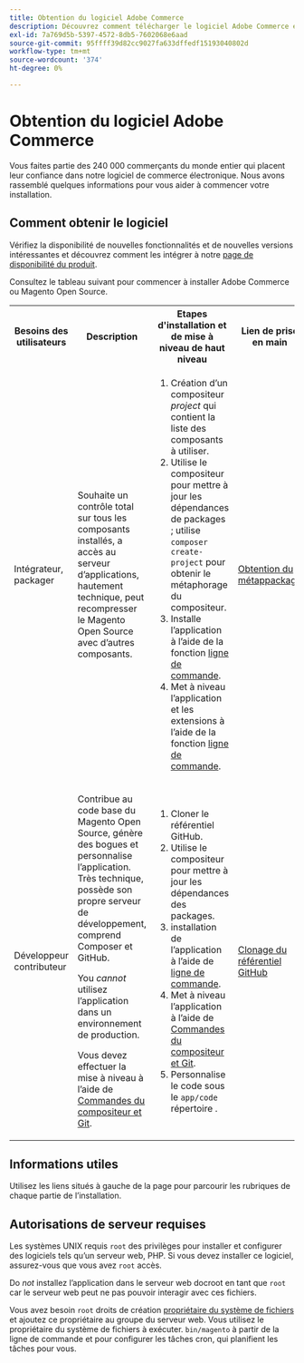 ```yaml
---
title: Obtention du logiciel Adobe Commerce
description: Découvrez comment télécharger le logiciel Adobe Commerce et Magento Open Source.
exl-id: 7a769d5b-5397-4572-8db5-7602068e6aad
source-git-commit: 95ffff39d82cc9027fa633dffedf15193040802d
workflow-type: tm+mt
source-wordcount: '374'
ht-degree: 0%

---
```


# Obtention du logiciel Adobe Commerce

Vous faites partie des 240 000 commerçants du monde entier qui placent leur confiance dans notre logiciel de commerce électronique. Nous avons rassemblé quelques informations pour vous aider à commencer votre installation.

## Comment obtenir le logiciel

Vérifiez la disponibilité de nouvelles fonctionnalités et de nouvelles versions intéressantes et découvrez comment les intégrer à notre [page de disponibilité du produit](https://devdocs.magento.com/release/availability.html).

Consultez le tableau suivant pour commencer à installer Adobe Commerce ou Magento Open Source.

<table>
    <tbody>
        <tr>
            <th>Besoins des utilisateurs</th>
            <th>Description</th>
            <th>Etapes d'installation et de mise à niveau de haut niveau</th>
            <th>Lien de prise en main</th>
        </tr>
    <tr>
        <td><p>Intégrateur, packager</p></td>
        <td><p>Souhaite un contrôle total sur tous les composants installés, a accès au serveur d’applications, hautement technique, peut recompresser le Magento Open Source avec d’autres composants.</p>
        </td>
        <td><ol><li>Création d’un compositeur <em>project</em> qui contient la liste des composants à utiliser.</li>
            <li>Utilise le compositeur pour mettre à jour les dépendances de packages ; utilise <code>composer create-project</code> pour obtenir le métaphorage du compositeur.</li>
            <li>Installe l’application à l’aide de la fonction <a href="../advanced.md">ligne de commande</a>.</li>
        <li>Met à niveau l’application et les extensions à l’aide de la fonction  <a href="../../upgrade/implementation/perform-upgrade.md">ligne de commande</a>.</li></ol></td>
        <td><p><a href="../composer.md">Obtention du métappackage</a></p></td>
    </tr>
    <tr>
        <td><p>Développeur contributeur</p></td>
        <td><p>Contribue au code base du Magento Open Source, génère des bogues et personnalise l’application. Très technique, possède son propre serveur de développement, comprend Composer et GitHub.</p>
            <p>You <em>cannot</em> utilisez l’application dans un environnement de production.</p>
      <p>Vous devez effectuer la mise à niveau à l’aide de <a href="../../upgrade/developer/git-installs.md">Commandes du compositeur et Git</a>.</p></td>
        <td><ol><li>Cloner le référentiel GitHub.</li>
            <li>Utilise le compositeur pour mettre à jour les dépendances des packages.</li>
            <li>installation de l’application à l’aide de <a href="../advanced.md">ligne de commande</a>.</li>
            <li>Met à niveau l’application à l’aide de <a href="../../upgrade/developer/git-installs.md">Commandes du compositeur et Git</a>.</li>
            <li>Personnalise le code sous le <code>app/code</code> répertoire .</li></ol></td>
        <td><p><a href="https://developer.adobe.com/commerce/contributor/guides/install/clone-repository/">Clonage du référentiel GitHub</a></p></td>
    </tr>
    </tbody>
</table>

## Informations utiles

Utilisez les liens situés à gauche de la page pour parcourir les rubriques de chaque partie de l’installation.

## Autorisations de serveur requises

Les systèmes UNIX requis `root` des privilèges pour installer et configurer des logiciels tels qu’un serveur web, PHP. Si vous devez installer ce logiciel, assurez-vous que vous avez `root` accès.

Do *not* installez l’application dans le serveur web docroot en tant que `root` car le serveur web peut ne pas pouvoir interagir avec ces fichiers.

Vous avez besoin `root` droits de création [propriétaire du système de fichiers](file-system/overview.md) et ajoutez ce propriétaire au groupe du serveur web. Vous utilisez le propriétaire du système de fichiers à exécuter. `bin/magento` à partir de la ligne de commande et pour configurer les tâches cron, qui planifient les tâches pour vous.

